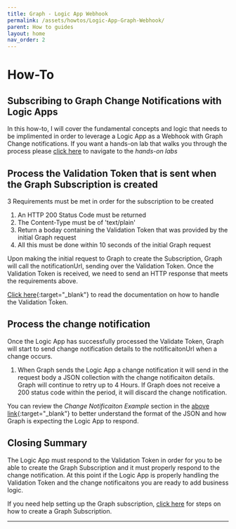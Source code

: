 ```yaml
---
title: Graph - Logic App Webhook
permalink: /assets/howtos/Logic-App-Graph-Webhook/
parent: How to guides
layout: home
nav_order: 2
---
```

#  How-To 
## Subscribing to Graph Change Notifications with Logic Apps
In this how-to, I will cover the fundamental concepts and logic that needs to be implimented in order to leverage a Logic App as a Webhook with Graph Change notifications.  If you want a hands-on lab that walks you through the process please [click here]() to navigate to the *hands-on labs* 

## Process the Validation Token that is sent when the Graph Subscription is created
3 Requirements must be met in order for the subscription to be created

1. An HTTP 200 Status Code must be returned
2. The Content-Type must be of 'text/plain'
3. Return a boday containing the Validation Token that was provided by the initial Graph request
4. All this must be done within 10 seconds of the initial Graph request

Upon making the initial request to Graph to create the Subscription, Graph will call the notificationUrl, sending over the Validation Token.  Once the Validation Token is received, we need to send an HTTP response that meets the requirements above.

[Click here](https://learn.microsoft.com/en-us/graph/change-notifications-delivery-webhooks?tabs=http){:target="_blank"} to read the documentation on how to handle the Validation Token. 

## Process the change notification
Once the Logic App has successfully processed the Validate Token, Graph will start to send change notification details to the notificaitonUrl when a change occurs.  

1. When Graph sends the Logic App a change notification it will send in the request body a JSON collection with the change notificaiton details.  Graph will continue to retry up to 4 Hours.  If Graph does not receive a 200 status code within the period, it will discard the change notification.

You can review the *Change Notificaiton Example* section in the [above link](https://learn.microsoft.com/en-us/graph/change-notifications-delivery-webhooks?tabs=http){:target="_blank"} to better understand the format of the JSON and how Graph is expecting the Logic App to respond.

## Closing Summary
The Logic App must respond to the Validation Token in order for you to be able to create the Graph Subscription and it must properly respond to the change notification.  At this point if the Logic App is properly handling the Validation Token and the change notificaitons you are ready to add business logic.

If you need help setting up the Graph subscription, [click here](/assets/howtos/create-graph-subscription/) for steps on how to create a Graph Subscription.


----
